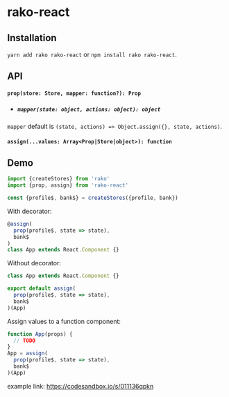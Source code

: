 # rako-react

## Installation

`yarn add rako rako-react` or `npm install rako rako-react`.


## API

#### `prop(store: Store, mapper: function?): Prop`
- ##### `mapper(state: object, actions: object): object`

`mapper` default is `(state, actions) => Object.assign({}, state, actions)`.

#### `assign(...values: Array<Prop|Store|object>): function`

## Demo

```js
import {createStores} from 'rako'
import {prop, assign} from 'rako-react'

const {profile$, bank$} = createStores({profile, bank})
```

With decorator:
```js
@assign(
  prop(profile$, state => state),
  bank$
)
class App extends React.Component {}
```

Without decorator:
```js
class App extends React.Component {}

export default assign(
  prop(profile$, state => state),
  bank$
)(App)
````

Assign values to a function component:
```js
function App(props) {
  // TODO
}
App = assign(
  prop(profile$, state => state),
  bank$
)(App)
```


example link: https://codesandbox.io/s/011136qpkn
